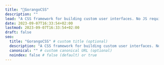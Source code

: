 ```yaml
---
title: "🦈GorangoCSS"
description: ""
lead: "A CSS framework for building custom user interfaces. No JS required!"
date: 2023-09-07T16:33:54+02:00
lastmod: 2023-09-07T16:33:54+02:00
draft: false
seo:
  title: "GorangoCSS" # custom title (optional)
  description: "A CSS framework for building custom user interfaces. No JS required!" # custom description (recommended)
  canonical: "" # custom canonical URL (optional)
  noindex: false # false (default) or true
---
```

